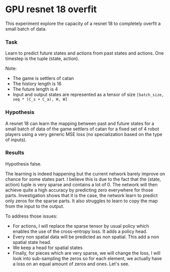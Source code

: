 # GPU resnet 18 overfit

This experiment explore the capacity of a resnet 18 to completely overfit a small batch of data.

### Task
Learn to predict future states and actions from past states and actions.
One timestep is the tuple (state, action).

Note:
- The game is settlers of catan
- The history length is 16
- The future length is 4
- Input and output states are represented as a tensor of size `[batch_size, seq * (C_s + C_a), H, W]`

### Hypothesis
A resnet 18 can learn the mapping between past and future states for a small batch of data of the game settlers of catan for a fixed set of 4 robot players using a very generic MSE loss (no specialization based on the type of inputs).

### Results
Hypothesis false.

The learning is indeed happening but the current network barely improve on chance for some states part. I believe this is due to the fact that the (state, action) tuple is very sparse and contains a lot of 0. The network will then achieve quite a high accuracy by predicting zero everywhere for those parts.
Investigation shows that it is the case, the network learn to predict only zeros for the sparse parts. It also struggles to learn to copy the map from the input to the output.

To address those issues:
- For actions, I will replace the sparse tensor by usual policy which enables the use of the cross-entropy loss. It adds a policy head.
- Every non spatial data will be predicted as non spatial. This add a non spatial state head.
- We keep a head for spatial states
- Finally, for pieces which are very sparse, we will change the loss, I will look into sub-sampling the zeros so for each element, we actually have a loss on an equal amount of zeros and ones. Let's see.
